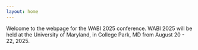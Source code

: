 ```yaml
---
layout: home
---
```


Welcome to the webpage for the WABI 2025 conference.  WABI 2025 will be held at the University of Maryland, in College Park, MD from August 20 - 22, 2025.

